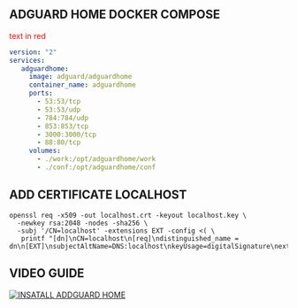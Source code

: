 ## ADGUARD HOME DOCKER COMPOSE

<span style="color:red">text in red</span>

```yaml
version: "2"
services:
   adguardhome:
     image: adguard/adguardhome
     container_name: adguardhome
     ports:
       - 53:53/tcp
       - 53:53/udp
       - 784:784/udp
       - 853:853/tcp
       - 3000:3000/tcp
       - 88:80/tcp
     volumes:
       - ./work:/opt/adguardhome/work
       - ./conf:/opt/adguardhome/conf
```

## ADD CERTIFICATE LOCALHOST

```console
openssl req -x509 -out localhost.crt -keyout localhost.key \
  -newkey rsa:2048 -nodes -sha256 \
  -subj '/CN=localhost' -extensions EXT -config <( \
   printf "[dn]\nCN=localhost\n[req]\ndistinguished_name = dn\n[EXT]\nsubjectAltName=DNS:localhost\nkeyUsage=digitalSignature\nextendedKeyUsage=serverAuth")
```
## VIDEO GUIDE

[![INSATALL ADDGUARD HOME](https://i9.ytimg.com/vi_webp/A4FTz2vLCMo/mqdefault.webp?v=62f24f4f&sqp=CJidyZcG&rs=AOn4CLAwkveAQ-AKQXrCEDGJIff7NIaMrw)](https://youtu.be/A4FTz2vLCMo)
